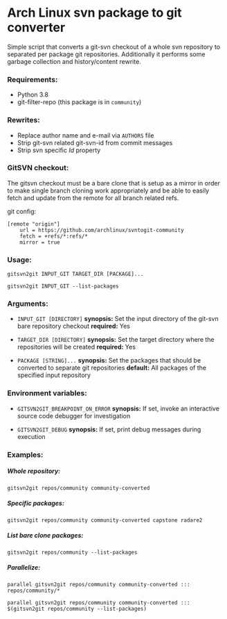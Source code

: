 Arch Linux svn package to git converter
=======================================

Simple script that converts a git-svn checkout of a whole svn repository to
separated per package git repositories. Additionally it performs some garbage
collection and history/content rewrite.

### Requirements:
- Python 3.8
- git-filter-repo (this package is in `community`)

### Rewrites:
- Replace author name and e-mail via `AUTHORS` file
- Strip git-svn related git-svn-id from commit messages
- Strip svn specific $Id$ property

### GitSVN checkout:

The gitsvn checkout must be a bare clone that is setup as a mirror in order
to make single branch cloning work appropriately and be able to easily fetch
and update from the remote for all branch related refs.

git config:
```
[remote "origin"]
	url = https://github.com/archlinux/svntogit-community
	fetch = +refs/*:refs/*
	mirror = true
```


### Usage:

    gitsvn2git INPUT_GIT TARGET_DIR [PACKAGE]...

    gitsvn2git INPUT_GIT --list-packages


### Arguments:

- `INPUT_GIT [DIRECTORY]`
**synopsis:** Set the input directory of the git-svn bare repository checkout
**required:** Yes


- `TARGET_DIR [DIRECTORY]`
**synopsis:** Set the target directory where the repositories will be created
**required:** Yes


- `PACKAGE [STRING]...`
**synopsis:** Set the packages that should be converted to separate git repositories
**default:** All packages of the specified input repository


### Environment variables:

- `GITSVN2GIT_BREAKPOINT_ON_ERROR`
**synopsis:** If set, invoke an interactive source code debugger for investigation

- `GITSVN2GIT_DEBUG`
**synopsis:** If set, print debug messages during execution


### Examples:
##### Whole repository:

    gitsvn2git repos/community community-converted

##### Specific packages:

    gitsvn2git repos/community community-converted capstone radare2

##### List bare clone packages:

    gitsvn2git repos/community --list-packages

##### Parallelize:

    parallel gitsvn2git repos/community community-converted ::: repos/community/*

    parallel gitsvn2git repos/community community-converted ::: $(gitsvn2git repos/community --list-packages)
